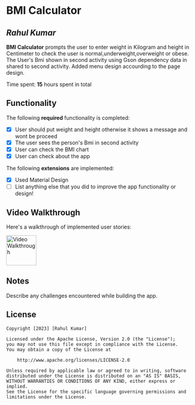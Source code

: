 # BMI Calculator

## *Rahul Kumar*

**BMI Calculator** prompts the user to enter weight in Kilogram and height in Centimeter to check the user is normal,underweight,overweight or obese.
The User's Bmi shown in second activity using Gson dependency data in shared to second activity. Added menu design accourding to the page design.

Time spent: **15** hours spent in total

## Functionality

The following **required** functionality is completed:

* [x] User should put weight and height otherwise it shows a message and wont be proceed
* [x] The user sees the person's Bmi in second activity
* [x] User can check the BMI chart
* [x] User can check about the app 

The following **extensions** are implemented:

* [x] Used Material Design
* [ ] List anything else that you did to improve the app functionality or design!

## Video Walkthrough

Here's a walkthrough of implemented user stories:

<img src='https://j.gifs.com/nR9N2D.gif' title='Video Walkthrough' width='80' alt='Video Walkthrough' />

## Notes

Describe any challenges encountered while building the app.

## License

    Copyright [2023] [Rahul Kumar]

    Licensed under the Apache License, Version 2.0 (the "License");
    you may not use this file except in compliance with the License.
    You may obtain a copy of the License at

        http://www.apache.org/licenses/LICENSE-2.0

    Unless required by applicable law or agreed to in writing, software
    distributed under the License is distributed on an "AS IS" BASIS,
    WITHOUT WARRANTIES OR CONDITIONS OF ANY KIND, either express or implied.
    See the License for the specific language governing permissions and
    limitations under the License.
